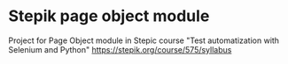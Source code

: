# Stepik page object module
Project for Page Object module in Stepic course "Test automatization with Selenium and Python" https://stepik.org/course/575/syllabus